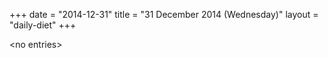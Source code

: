 +++
date = "2014-12-31"
title = "31 December 2014 (Wednesday)"
layout = "daily-diet"
+++

<p>&lt;no entries&gt;</p>